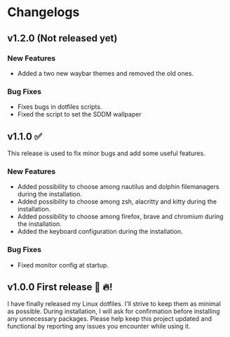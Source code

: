 # Changelogs

## v1.2.0 (Not released yet)
### New Features
- Added a two new waybar themes and removed the old ones.

### Bug Fixes
- Fixes bugs in dotfiles scripts.
- Fixed the script to set the SDDM wallpaper

## v1.1.0 ✅
This release is used to fix minor bugs and add some useful features. 

### New Features
- Added possibility to choose among nautilus and dolphin filemanagers during the installation.
- Added possibility to choose among zsh, alacritty and kitty during the installation.
- Added possibility to choose among firefox, brave and chromium during the installation.
- Added the keyboard configuration during the installation.

### Bug Fixes
- Fixed monitor config at startup.

## v1.0.0 First release 🎊 🔥!

I have finally released my Linux dotfiles. I'll strive to keep them as minimal as possible. During installation, I will ask for confirmation before installing any unnecessary packages.
Please help keep this project updated and functional by reporting any issues you encounter while using it.
